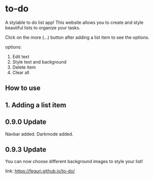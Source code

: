 # to-do
A stylable to do list app!
This website allows you to create and style beautiful lists to organize your tasks.

Click on the more (...) button after adding a list item to see the options.

options:

1. Edit text
2. Style text and background
3. Delete item
4. Clear all

How to use
-
## 1. Adding a list item

0.9.0 Update
-
Navbar added. Darkmode added.

0.9.3 Update
-
You can now choose different background images to style your list!

link: https://feguri.github.io/to-do/
